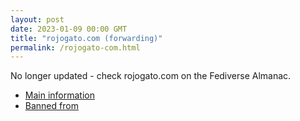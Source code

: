 ```yaml
---
layout: post
date: 2023-01-09 00:00 GMT
title: "rojogato.com (forwarding)"
permalink: /rojogato-com.html
---
```


No longer updated - check rojogato.com on the Fediverse Almanac.

* [Main information](https://www.fediversealmanac.com/api/v1/instances/rojogato.com)
* [Banned from](https://www.fediversealmanac.com/api/v1/instances/rojogato.com/banned_from)

